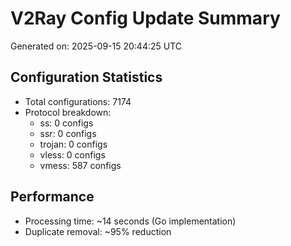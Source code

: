 # V2Ray Config Update Summary
Generated on: 2025-09-15 20:44:25 UTC

## Configuration Statistics
- Total configurations: 7174
- Protocol breakdown:
  - ss: 0 configs
  - ssr: 0 configs
  - trojan: 0 configs
  - vless: 0 configs
  - vmess: 587 configs

## Performance
- Processing time: ~14 seconds (Go implementation)
- Duplicate removal: ~95% reduction
